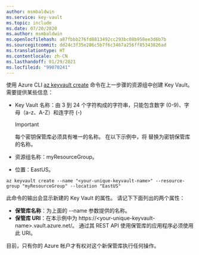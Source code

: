 ```yaml
---
author: msmbaldwin
ms.service: key-vault
ms.topic: include
ms.date: 07/20/2020
ms.author: msmbaldwin
ms.openlocfilehash: a87fbbb276fd8813492cc293bc08b958ee3d6b7b
ms.sourcegitcommit: dd24c3f35e286c5b7f6c3467a256ff85343826ad
ms.translationtype: HT
ms.contentlocale: zh-CN
ms.lasthandoff: 01/29/2021
ms.locfileid: "99070241"
---
```

使用 Azure CLI [az keyvault create](/cli/azure/keyvault#az_keyvault_create) 命令在上一步骤的资源组中创建 Key Vault。 需要提供某些信息：

- Key Vault 名称：由 3 到 24 个字符构成的字符串，只能包含数字 (0-9)、字母（a-z、A-Z）和连字符 (-)

  > [!Important]
  > 每个密钥保管库必须具有唯一的名称。 在以下示例中，将 <your-unique-keyvault-name> 替换为密钥保管库的名称。

- 资源组名称：myResourceGroup。
- 位置：EastUS。

```azurecli
az keyvault create --name "<your-unique-keyvault-name>" --resource-group "myResourceGroup" --location "EastUS"
```

此命令的输出会显示新建的 Key Vault 的属性。 请记下下面列出的两个属性：

- **保管库名称**：为上面的 --name 参数提供的名称。
- **保管库 URI**：在本示例中为 https://&lt;your-unique-keyvault-name&gt;.vault.azure.net/。 通过其 REST API 使用保管库的应用程序必须使用此 URI。

目前，只有你的 Azure 帐户才有权对这个新保管库执行任何操作。
